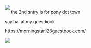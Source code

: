 <img align="left" src="https://i.imgur.com/Ve0kaEc.png">






the 2nd sntry is for pony dot town

say hai at my guestbook

https://morningstar.123guestbook.com/

![](https://i.imgur.com/eOM9RVr.jpg)
